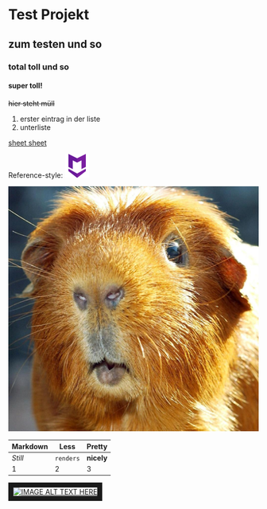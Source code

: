 # Test Projekt
## zum testen und so
### total toll und so
#### super toll!

~~hier steht müll~~

1. erster eintrag in der liste
  1. unterliste
  
[sheet sheet](https://github.com/adam-p/markdown-here/wiki/Markdown-Cheatsheet)

Reference-style: 
![alt text][logo]

[logo]: https://github.com/adam-p/markdown-here/raw/master/src/common/images/icon48.png "Logo Title Text 2"

![tolles bild](Tiere-Verhalten-Persoenlichkeit.jpg)

Markdown | Less | Pretty
--- | --- | ---
*Still* | `renders` | **nicely**
1 | 2 | 3

<a href="http://www.youtube.com/watch?feature=player_embedded&v=YOUTUBE_VIDEO_ID_HERE
" target="_blank"><img src="http://img.youtube.com/vi/YOUTUBE_VIDEO_ID_HERE/0.jpg" 
alt="IMAGE ALT TEXT HERE" width="240" height="180" border="10" /></a>
